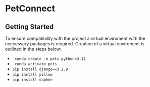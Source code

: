 # PetConnect

## Getting Started
To ensure compatibility with the project a virtual enviroment with the neccessary packages is required. Creation of a virtual enviroment is outlined in the steps below:
- ``` conda create -n pets python=3.11```
- ``` conda activate pets```
- ```pip install django==3.2.9```
- ```pip install pillow```
- ```pip install daphne```
